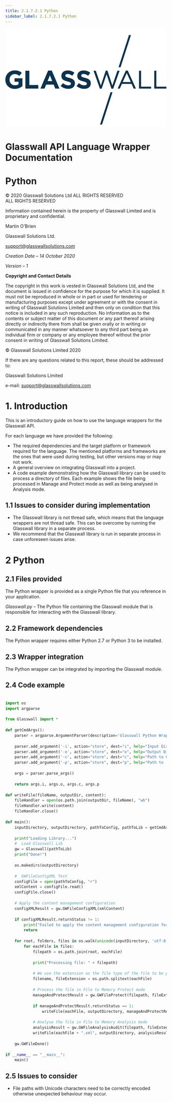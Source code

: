 ```yaml
---
title: 2.1.7.2.1 Python 
sidebar_label: 2.1.7.2.1 Python 
---
```


![](media/glasswalllogo.jpg)

<div style={{textAlign: 'center'}}>

# Glasswall API Language Wrapper Documentation
# Python


&copy; 2020 Glasswall Solutions Ltd ALL RIGHTS RESERVED<br />
ALL RIGHTS RESERVED

Information contained herein is the property of Glasswall Limited and is proprietary and confidential.

Martin O'Brien

Glasswall Solutions Ltd.

[support@glasswallsolutions.com](mailto:support%40glasswallsolutions.com)
</div>


_Creation Date – 14 October 2020_

_Version – 1_

**Copyright and Contact Details**

The copyright in this work is vested in Glasswall Solutions Ltd, and the document is issued in confidence for the purpose for which it is supplied. It must not be reproduced in whole or in part or used for tendering or manufacturing purposes except under agreement or with the consent in writing of Glasswall Solutions Limited and then only on condition that this notice is included in any such reproduction. No information as to the contents or subject matter of this document or any part thereof arising directly or indirectly there from shall be given orally or in writing or communicated in any manner whatsoever to any third part being an individual firm or company or any employee thereof without the prior consent in writing of Glasswall Solutions Limited.

© Glasswall Solutions Limited 2020

If there are any questions related to this report, these should be addressed to:

Glasswall Solutions Limited

e-mail: [support@glasswallsolutions.com](mailto:support%40glasswallsolutions.com)
#

# 1. Introduction

This is an introductory guide on how to use the language wrappers for the Glasswall API.

For each language we have provided the following:

- The required dependencies and the target platform or framework required for the language. The mentioned platforms and frameworks are the ones that were used during testing, but other versions may or may not work.
- A general overview on integrating Glasswall into a project.
- A code example demonstrating how the Glasswall library can be used to process a directory of files. Each example shows the file being processed in Manage and Protect mode as well as being analysed in Analysis mode.

## 1.1 Issues to consider during implementation

- The Glasswall library is not thread safe, which means that the language wrappers are not thread safe. This can be overcome by running the Glasswall library in a separate process.
- We recommend that the Glasswall library is run in separate process in case unforeseen issues arise.

# 2 Python

## 2.1 Files provided

The Python wrapper is provided as a single Python file that you reference in your application.

_Glasswall.py_ – The Python file containing the Glasswall module that is responsible for interacting with the Glasswall library.

## 2.2 Framework dependencies

The Python wrapper requires either Python 2.7 or Python 3 to be installed.

## 2.3 Wrapper integration

The Python wrapper can be integrated by importing the Glasswall module.

## 2.4 Code example

```python

import os
import argparse

from Glasswall import *

def getCmdArgs():
    parser = argparse.ArgumentParser(description='Glasswall Python Wrapper Example')

    parser.add_argument('-i', action="store", dest="i", help="Input Directory",         type=str)
    parser.add_argument('-o', action="store", dest="o", help="Output Directory",        type=str)
    parser.add_argument('-c', action="store", dest="c", help="Path to CM config file",  type=str)
    parser.add_argument('-p', action="store", dest="p", help="Path to .DLL or .SO",     type=str)

    args = parser.parse_args()

    return args.i, args.o, args.c, args.p

def writeFile(fileName, outputDir, content):
    fileHandler = open(os.path.join(outputDir, fileName), "wb")
    fileHandler.write(content)
    fileHandler.close()

def main():
    inputDirectory, outputDirectory, pathToConfig, pathToLib = getCmdArgs()

    print("Loading Library...")
    #  Load Glasswall Lib
    gw = Glasswall(pathToLib)
    print("Done!")

    os.makedirs(outputDirectory)

    #  GWFileConfigXML Test
    configFile = open(pathToConfig, "r")
    xmlContent = configFile.read()
    configFile.close()

    # Apply the content management configuration
    configXMLResult = gw.GWFileConfigXML(xmlContent)

    if configXMLResult.returnStatus != 1:
        print("Failed to apply the content management configuration for the following reason: " + gw.GWFileErrorMsg())
        return

    for root, folders, files in os.walk(unicode(inputDirectory, 'utf-8')):
        for eachFile in files:
            filepath = os.path.join(root, eachFile)

            print("Processing file: " + filepath)

            # We use the extension as the file type of the file to be processed
            filename, fileExtension = os.path.splitext(eachFile)

            # Process the file in File to Memory Protect mode
            manageAndProtectResult = gw.GWFileProtect(filepath, fileExtension[1:])

            if manageAndProtectResult.returnStatus == 1:
                writeFile(eachFile, outputDirectory, manageAndProtectResult.fileBuffer)

            # Analyse the file in File to Memory Analysis mode
            analysisResult = gw.GWFileAnalysisAudit(filepath, fileExtension[1:])
            writeFile(eachFile + ".xml", outputDirectory, analysisResult.fileBuffer)

    gw.GWFileDone()

if __name__ == "__main__":
    main()

```
## 2.5 Issues to consider

- File paths with Unicode characters need to be correctly encoded otherwise unexpected behaviour may occur.